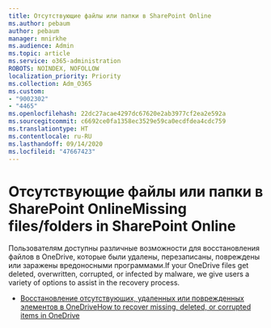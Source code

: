 ```yaml
---
title: Отсутствующие файлы или папки в SharePoint Online
ms.author: pebaum
author: pebaum
manager: mnirkhe
ms.audience: Admin
ms.topic: article
ms.service: o365-administration
ROBOTS: NOINDEX, NOFOLLOW
localization_priority: Priority
ms.collection: Adm_O365
ms.custom:
- "9002302"
- "4465"
ms.openlocfilehash: 22dc27acae4297dc67620e2ab3977cf2ea2e592a
ms.sourcegitcommit: c6692ce0fa1358ec3529e59ca0ecdfdea4cdc759
ms.translationtype: HT
ms.contentlocale: ru-RU
ms.lasthandoff: 09/14/2020
ms.locfileid: "47667423"
---
```

# <a name="missing-filesfolders-in-sharepoint-online"></a><span data-ttu-id="18caa-102">Отсутствующие файлы или папки в SharePoint Online</span><span class="sxs-lookup"><span data-stu-id="18caa-102">Missing files/folders in SharePoint Online</span></span>

<span data-ttu-id="18caa-103">Пользователям доступны различные возможности для восстановления файлов в OneDrive, которые были удалены, перезаписаны, повреждены или заражены вредоносными программами.</span><span class="sxs-lookup"><span data-stu-id="18caa-103">If your OneDrive files get deleted, overwritten, corrupted, or infected by malware, we give users a variety of options to assist in the recovery process.</span></span>

- [<span data-ttu-id="18caa-104">Восстановление отсутствующих, удаленных или поврежденных элементов в OneDrive</span><span class="sxs-lookup"><span data-stu-id="18caa-104">How to recover missing, deleted, or corrupted items in OneDrive</span></span>](https://go.microsoft.com/fwlink/?linkid=2125166)
